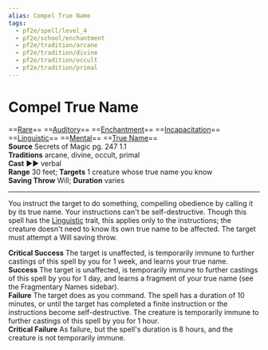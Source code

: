 ```yaml
---
alias: Compel True Name
tags:
  - pf2e/spell/level_4
  - pf2e/school/enchantment
  - pf2e/tradition/arcane
  - pf2e/tradition/divine
  - pf2e/tradition/occult
  - pf2e/tradition/primal
---
```


# Compel True Name

==[Rare](../../../Traits/Rare.md)== ==[Auditory](../../../Traits/Auditory.md)== ==[Enchantment](../../../Traits/Enchantment.md)== ==[Incapacitation](../../../Traits/Incapacitation.md)== ==[Linguistic](../../../Traits/Linguistic.md)== ==[Mental](../../../Traits/Mental.md)== ==[True Name](../../../Traits/True%20Name.md)==  
__Source__ Secrets of Magic pg. 247 1.1  
**Traditions** arcane, divine, occult, primal  
**Cast** ►► verbal  
**Range** 30 feet; **Targets** 1 creature whose true name you know  
**Saving Throw** Will; **Duration** varies

---

You instruct the target to do something, compelling obedience by calling it by its true name. Your instructions can't be self-destructive. Though this spell has the [Linguistic](../../../Traits/Linguistic.md) trait, this applies only to the instructions; the creature doesn't need to know its own true name to be affected. The target must attempt a Will saving throw.

**Critical Success** The target is unaffected, is temporarily immune to further castings of this spell by you for 1 week, and learns your true name.  
**Success** The target is unaffected, is temporarily immune to further castings of this spell by you for 1 day, and learns a fragment of your true name (see the Fragmentary Names sidebar).  
**Failure** The target does as you command. The spell has a duration of 10 minutes, or until the target has completed a finite instruction or the instructions become self-destructive. The creature is temporarily immune to further castings of this spell by you for 1 hour.  
**Critical Failure** As failure, but the spell's duration is 8 hours, and the creature is not temporarily immune.
